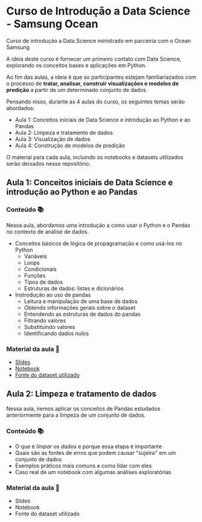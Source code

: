 # Curso de Introdução a Data Science - Samsung Ocean 

Curso de introdução a Data Science ministrado em parceiria com o Ocean Samsung

A ideia deste curso é fornecer um primeiro contato com Data Science, explorando os conceitos bases e aplicações em Python.

Ao fim das aulas, a ideia é que so participantes estejam familiariazados com o processo de **tratar, analisar, construir visualizações e modelos de predição** a partir de um determinado conjunto de dados.

Pensando nisso, durante as 4 aulas do curso, os seguintes temas serão abordados:
- Aula 1: Conceitos iniciais de Data Science e introdução ao Python e ao Pandas
- Aula 2: Limpeza e tratamento de dados
- Aula 3: Visualização de dados
- Aula 4: Construção de modelos de predição

O material para cada aula, incluindo os notebooks e datasets utilizados serão deixados nesse repositório.

## Aula 1: Conceitos iniciais de Data Science e introdução ao Python e ao Pandas

### Conteúdo 📚
Nessa aula, abordamos uma introdução a como usar o Python e o Pandas no contexto de análise de dados.
- Conceitos básicos de lógica de propagramação e como usá-los no Python
  - Variáveis
  - Loops
  - Condicionais
  - Funções
  - Tipos de dados
  - Estruturas de dados: listas e dicionários
- Instrodução ao uso de pandas
  - Leitura e manipulação de uma base de dados
  - Obtendo informações gerais sobre o dataset
  - Entendendo as estruturas de dados do pandas
  - Filtrando valores
  - Substituindo valores
  - Identificando dados nulos

### Material da aula 📒
- [Slides](https://drive.google.com/file/d/1QXL7Qfc5XXFwIWCPaxsSCQbz_tGlgQan/view?usp=sharing)
- [Notebook](https://github.com/turing-usp/curso-intro-ds/blob/main/aula01/Aula_1_Curso_Intro_a_DS_Cosmos_.ipynb)
- [Fonte do dataset utilizado](https://archive.ics.uci.edu/dataset/2/adult)

## Aula 2: Limpeza e tratamento de dados

Nessa aula, iremos aplicar os conceitos de Pandas estudados anteriormente para a limpeza de um conjunto de dados.

### Conteúdo 📚
- O que é _limpar os dados_ e porque essa etapa é importante
- Quais são as fontes de erros que podem causar "sujeira" em um conjunto de dados
- Exemplos práticos mais comuns e como lidar com eles
- Caso real de um notebook com algumas análises exploratórias

### Material da aula 📒
- Slides
- Notebook
- Fonte do dataset utilizado
